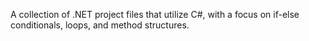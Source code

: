 A collection of .NET project files that utilize C#, with a focus on if-else conditionals, loops, and method structures.
